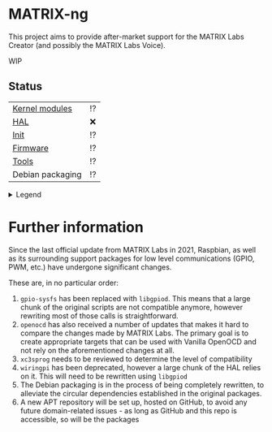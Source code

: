 # MATRIX-ng

This project aims to provide after-market support for the MATRIX Labs Creator (and possibly the MATRIX Labs Voice).

WIP

## Status

| | |
| - | - |  
| [Kernel modules](./kernel-modules/README.md) | :interrobang: | 
| [HAL](./hal/README.md) | :x: |
| [Init](./init/README.md) | :interrobang: |
| [Firmware](./firmware/README.md) | :interrobang: |
| [Tools](./tools/README.md) | :interrobang: |
| Debian packaging | :interrobang: |

<details>
    <summary>Legend</summary>

| | |
| - | - |  
| :x: | Not working |
| :white_check_mark: | Working |
| :question: | Unknown status |
| :interrobang: | Work in progress |
</details>

# Further information

Since the last official update from MATRIX Labs in 2021, Raspbian, as well as its surrounding support packages for low level communications (GPIO, PWM, etc.) have undergone significant changes.

These are, in no particular order:

1. `gpio-sysfs` has been replaced with `libgpiod`. This means that a large chunk of the original scripts are not compatible anymore, however rewriting most of those calls is straightforward.
2. `openocd` has also received a number of updates that makes it hard to compare the changes made by MATRIX Labs. The primary goal is to create appropriate targets that can be used with Vanilla OpenOCD and not rely on the aforementioned changes at all.
3. `xc3sprog` needs to be reviewed to determine the level of compatibility
4. `wiringpi` has been deprecated, however a large chunk of the HAL relies on it. This will need to be rewritten using `libgpiod`
5. The Debian packaging is in the process of being completely rewritten, to alleviate the circular dependencies established in the original packages.
6. A new APT repository will be set up, hosted on GitHub, to avoid any future domain-related issues - as long as GitHub and this repo is accessible, so will be the packages
